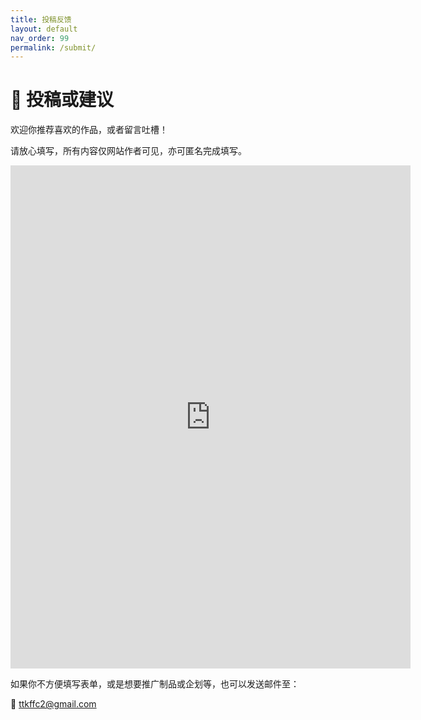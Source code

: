 ```yaml
---
title: 投稿反馈
layout: default
nav_order: 99
permalink: /submit/
---
```


# 📨 投稿或建议

欢迎你推荐喜欢的作品，或者留言吐槽！

请放心填写，所有内容仅网站作者可见，亦可匿名完成填写。


<iframe src="https://docs.google.com/forms/d/e/1FAIpQLSfaO5IKUB-oi0Df_QQpkn65Ig7ROGwYhLjygEWZoEB1IZ5PhQ/viewform?embedded=true" width="640" height="805" frameborder="0" marginheight="0" marginwidth="0">正在加载…</iframe>

如果你不方便填写表单，或是想要推广制品或企划等，也可以发送邮件至：

📮 [ttkffc2@gmail.com](mailto:ttkffc2@gmail.com)
